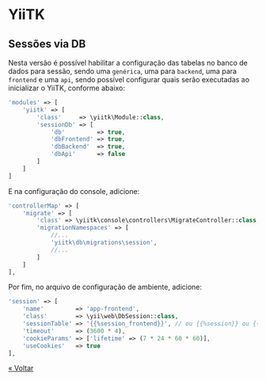 # YiiTK

## Sessões via DB

Nesta versão é possível habilitar a configuração das tabelas no banco de dados para sessão, sendo uma `genérica`, uma para `backend`, 
uma para `frontend` e uma `api`, sendo possível configurar quais serão executadas ao inicializar o YiiTK, conforme abaixo:

```php
'modules' => [
    'yiitk' => [
        'class'     => \yiitk\Module::class,
        'sessionDb' => [
            'db'         => true,
            'dbFrontend' => true,
            'dbBackend'  => true,
            'dbApi'      => false
        ]
    ]
]
```

E na configuração do console, adicione:

```php
'controllerMap' => [
    'migrate' => [
        'class' => \yiitk\console\controllers\MigrateController::class,
        'migrationNamespaces' => [
            //...
            'yiitk\db\migrations\session',
            //...
        ]
    ]
],

```

Por fim, no arquivo de configuração de ambiente, adicione:

```php
'session' => [
    'name'         => 'app-frontend',
    'class'        => \yii\web\DbSession::class,
    'sessionTable' => '{{%session_frontend}}', // ou {{%session}} ou {{%session_backend}} ou {{%session_api}}
    'timeout'      => (3600 * 4),
    'cookieParams' => ['lifetime' => (7 * 24 * 60 * 60)],
    'useCookies'   => true
],
```

[&#171; Voltar](../README.md)
